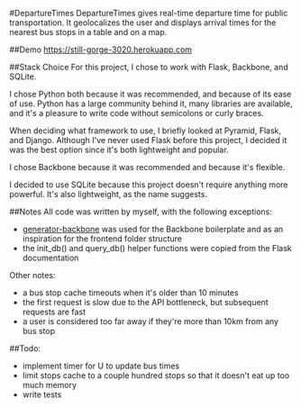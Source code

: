 #DepartureTimes
DepartureTimes gives real-time departure time for public transportation. It geolocalizes the user and displays arrival times for the nearest bus stops in a table and on a map.

##Demo
https://still-gorge-3020.herokuapp.com

##Stack Choice
For this project, I chose to work with Flask, Backbone, and SQLite.

I chose Python both because it was recommended, and because of its ease of use.
Python has a large community behind it, many libraries are available, and it's a pleasure to write code without semicolons or curly braces.

When deciding what framework to use, I briefly looked at Pyramid, Flask, and Django. Although I've never used Flask before this project, I decided it was the best option since it's both lightweight and popular.

I chose Backbone because it was recommended and because it's flexible.

I decided to use SQLite because this project doesn't require anything more powerful. It's also lightweight, as the name suggests.

##Notes
All code was written by myself, with the following exceptions:
- [generator-backbone](https://github.com/yeoman/generator-backbone) was used for the Backbone boilerplate and as an inspiration for the frontend folder structure
- the init_db() and query_db() helper functions were copied from the Flask documentation

Other notes:
- a bus stop cache timeouts when it's older than 10 minutes
- the first request is slow due to the API bottleneck, but subsequent requests are fast
- a user is considered too far away if they're more than 10km from any bus stop


##Todo:
- implement timer for U to update bus times
- limit stops cache to a couple hundred stops so that it doesn't eat up too much memory
- write tests
